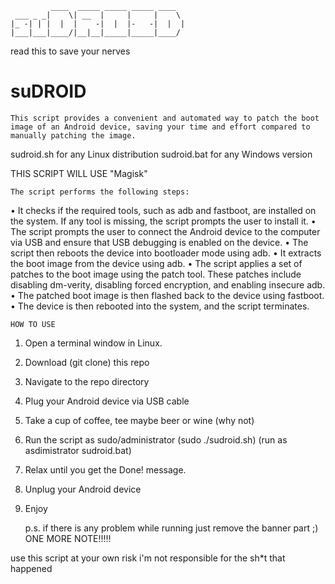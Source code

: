 	                                       
	         ____  _____ _____ _____ ____  
	 ___ _ _|    \| __  |     |     |    \ 
	|_ -| | |  |  |    -|  |  |-   -|  |  |
	|___|___|____/|__|__|_____|_____|____/ 
                                       
read this to save your nerves

# suDROID
	This script provides a convenient and automated way to patch the boot image of an Android device, saving your time and effort compared to manually patching the image.

sudroid.sh for any Linux distribution 
sudroid.bat for any Windows version

THIS SCRIPT WILL USE "Magisk"

	The script performs the following steps:

• It checks if the required tools, such as adb and fastboot, are installed on the system. If any tool is missing, the script prompts the user to install it.
• The script prompts the user to connect the Android device to the computer via USB and ensure that USB debugging is enabled on the device.
• The script then reboots the device into bootloader mode using adb.
• It extracts the boot image from the device using adb.
• The script applies a set of patches to the boot image using the patch tool. These patches include disabling dm-verity, disabling forced encryption, and enabling insecure adb.
• The patched boot image is then flashed back to the device using fastboot.
• The device is then rebooted into the system, and the script terminates.

	HOW TO USE

1. Open a terminal window in Linux.
2. Download (git clone) this repo
3. Navigate to the repo directory
4. Plug your Android device via USB cable
5. Take a cup of coffee, tee maybe beer or wine (why not)
6. Run the script as sudo/administrator (sudo ./sudroid.sh) (run as asdimistrator sudroid.bat)
7. Relax until you get the Done! message.
8. Unplug your Android device
9. Enjoy

	p.s. if there is any problem while running just remove the banner part ;)
ONE MORE NOTE!!!!!

use this script at your own risk
i'm not responsible for the sh*t that happened
